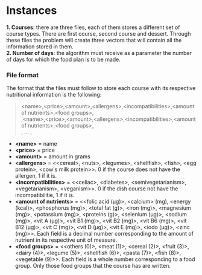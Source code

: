 # Instances

**1. Courses**: there are three files, each of them stores a different set of course types. There are first course, second course and dessert. Through these files the problem will create three vectors that will contain all the information stored in them. <br/>
**2. Number of days**: the algorithm must receive as a parameter the number of days for which the food plan is to be made.

### File format
The format that the files must follow to store each course with its respective nutritional information is the following:

>\<name\>,\<price\>,\<amount\>,\<allergens\>,\<incompatibilities\>,\<amount of nutrients\>,\<food groups\>, <br/>
,\<name\>,\<price\>,\<amount\>,\<allergens\>,\<incompatibilities\>,\<amount of nutrients\>,\<food groups\>, <br/>
, ... ,

* **\<name\>** = name
* **\<price\>** = price
* **\<amount\>** = amount in grams
* **\<allergens\>** = \<\<cereal\>, \<nuts\>, \<legumes\>, \<shellfish\>, \<fish\>, \<egg protein\>, \<cow's milk protein\>\>. 0 if the course does not have the allergen, 1 if it is.
*  **\<incompatibilities\>** = \<\<celiac\>, \<diabetes\>, \<semivegetarianism\>, \<vegetarianism\>, \<veganism\>\>. 0 if the dish course not have the incompatibilitie, 1 if it is.
*  **\<amount of nutrients\>** = \<\<folic acid (µg)\>, \<calcium\> (mg), \<energy (kcal)\>, \<phosphorus (mg)\>, \<total fat (g)\>, \<iron (mg)\>, \<magnesium (mg)\>, \<potassium (mg)\>, \<proteins (g)\>, \<selenium (µg)\>, \<sodium (mg)\>, \<vit A (µg)\>, \<vit B1 (mg)\>, \<vit B2 (mg)\>, \<vit B6 (mg)\>, \<vit B12 (µg)\>, \<vit C (mg)\>, \<vit D (µg)\>, \<vit E (mg)\>, \<iodo (µg)\>, \<zinc (mg)\>\>. Each field is a decimal number corresponding to the amount of nutrient in its respective unit of measure.
*  **\<food groups\>** = \<\<others (0)\>, \<meat (1)\>, \<cereal (2)\>, \<fruit (3)\>, \<dairy (4)\>, \<legume (5)\>, \<shellfish (6)\>, \<pasta (7)\>, \<fish (8)\>, \<vegetable (9)\>\>. Each field is a whole number corresponding to a food group. Only those food groups that the course has are written.

